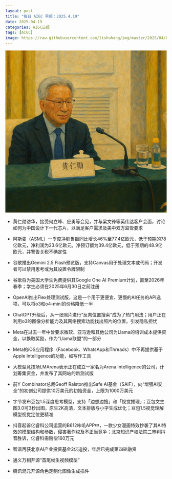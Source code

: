 ```yaml
---
layout: post
title: "每日 AIGC 早报：2025.4.19"
date: 2025-04-19
categories: AIGC日报
tags: [AIGC]
image: https://raw.githubusercontent.com/lishuhang/img/master/2025/04/0419-d.jpg
---
```


![封面图](https://raw.githubusercontent.com/lishuhang/img/master/2025/04/0419-d.jpg)

  - 黄仁勋访华，接受何立峰、应勇等会见，并与梁文锋等英伟达客户会面，讨论如何为中国设计下一代芯片，以满足客户需求及美中双方监管要求

  - 阿斯麦（ASML）一季度净销售额同比增长46%至77.4亿欧元，低于预期的78亿欧元，净利润为23.6亿欧元，净预订额为39.4亿欧元，低于预期的48.9亿欧元，并警告关税不确定性

  - 谷歌推出Gemini 2.5 Flash预览版，支持Canvas用于处理文本或代码；开发者可以禁用思考或为其设置令牌限制

  - 谷歌将为美国大学生免费提供其Google One AI Premium计划，直至2026年春季；学生必须在2025年6月30日之前注册

  - OpenAI推出Flex处理测试版，这是一个用于更便宜、更慢的AI任务的API选项，可以将o3和o4-mini的价格降低一半

  - ChatGPT升级后，从一张照片进行“反向位置搜索”成为了热门用法；用户正在利用o3的图像分析能力及其网络搜索功能找出照片的位置，引发隐私担忧

  - Meta在过去一年中曾要求微软、亚马逊和其他公司为Llama的培训成本提供资金，以换取奖励，作为“Llama联盟”的一部分

  - Meta的iOS应用程序（Facebook、WhatsApp和Threads）中不再提供基于Apple Intelligence的功能，如写作工具

  - 大模型竞技场LMArena表示正在成立一家名为Arena Intelligence的公司，计划筹集资金，并发布了其网站的新测试版

  - 前Y Combinator总裁Geoff Ralston推出Safe AI基金（SAIF），向“增强AI安全”的初创公司提供10万美元的初始资金，上限为1000万美元

  - 字节发布豆包1.5深度思考模型，支持「边想边搜」和「视觉推理」；豆包文生图3.0可3秒出图，原生2K高清，文本排版与小字生成优化；豆包1.5视觉理解模型视觉定位更精准

  - 抖音起诉亿睿科公司运营的B612咔叽APP中，一款少女漫画特效抄袭了其AI特效的模型结构和参数，侵害著作权及不正当竞争；北京知识产权法院二审判抖音胜诉，亿睿科需赔偿160万元

  - 智谱再获北京AI产业投资基金2亿追投，年后已完成第四轮融资

  - 通义万相开源“首尾帧生视频模型”

  - 腾讯混元开源角色定制化图像生成插件
